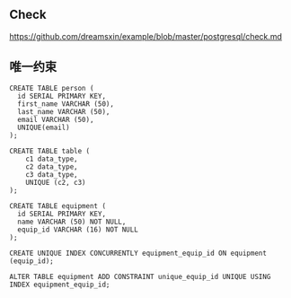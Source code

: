 ## Check

https://github.com/dreamsxin/example/blob/master/postgresql/check.md

## 唯一约束

```psql
CREATE TABLE person (
  id SERIAL PRIMARY KEY, 
  first_name VARCHAR (50), 
  last_name VARCHAR (50), 
  email VARCHAR (50), 
  UNIQUE(email)
);

CREATE TABLE table (
    c1 data_type,
    c2 data_type,
    c3 data_type,
    UNIQUE (c2, c3)
);

CREATE TABLE equipment (
  id SERIAL PRIMARY KEY, 
  name VARCHAR (50) NOT NULL, 
  equip_id VARCHAR (16) NOT NULL
);

CREATE UNIQUE INDEX CONCURRENTLY equipment_equip_id ON equipment (equip_id);

ALTER TABLE equipment ADD CONSTRAINT unique_equip_id UNIQUE USING INDEX equipment_equip_id;
```
